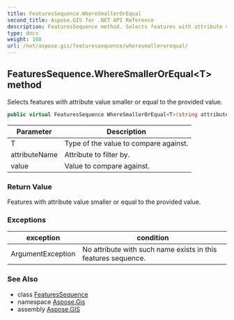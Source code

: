```yaml
---
title: FeaturesSequence.WhereSmallerOrEqual
second_title: Aspose.GIS for .NET API Reference
description: FeaturesSequence method. Selects features with attribute value smaller or equal to the provided value
type: docs
weight: 160
url: /net/aspose.gis/featuressequence/wheresmallerorequal/
---
```

## FeaturesSequence.WhereSmallerOrEqual&lt;T&gt; method

Selects features with attribute value smaller or equal to the provided value.

```csharp
public virtual FeaturesSequence WhereSmallerOrEqual<T>(string attributeName, T value)
```

| Parameter | Description |
| --- | --- |
| T | Type of the value to compare against. |
| attributeName | Attribute to filter by. |
| value | Value to compare against. |

### Return Value

Features with attribute value smaller or equal to the provided value.

### Exceptions

| exception | condition |
| --- | --- |
| ArgumentException | No attribute with such name exists in this features sequence. |

### See Also

* class [FeaturesSequence](../)
* namespace [Aspose.Gis](../../featuressequence/)
* assembly [Aspose.GIS](../../../)


